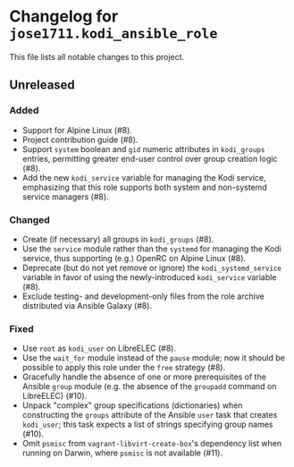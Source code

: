 # Changelog for `jose1711.kodi_ansible_role`

This file lists all notable changes to this project.

## Unreleased

### Added

- Support for Alpine Linux (#8).
- Project contribution guide (#8).
- Support `system` boolean and `gid` numeric attributes in `kodi_groups`
  entries, permitting greater end-user control over group creation logic (#8).
- Add the new `kodi_service` variable for managing the Kodi service,
  emphasizing that this role supports both system and non-systemd service
  managers (#8).

### Changed

- Create (if necessary) all groups in `kodi_groups` (#8).
- Use the `service` module rather than the `systemd` for managing the Kodi
  service, thus supporting (e.g.) OpenRC on Alpine Linux (#8).
- Deprecate (but do not yet remove or ignore) the `kodi_systemd_service`
  variable in favor of using the newly-introduced `kodi_service` variable (#8).
- Exclude testing- and development-only files from the role archive distributed
  via Ansible Galaxy (#8).

### Fixed

- Use `root` as `kodi_user` on LibreELEC (#8).
- Use the `wait_for` module instead of the `pause` module; now it should be
  possible to apply this role under the `free` strategy (#8).
- Gracefully handle the absence of one or more prerequisites of the Ansible
  `group` module (e.g. the absence of the `groupadd` command on LibreELEC)
  (#10).
- Unpack "complex" group specifications (dictionaries) when constructing the
  `groups` attribute of the Ansible `user` task that creates `kodi_user`; this
  task expects a list of strings specifying group names (#10).
- Omit `psmisc` from `vagrant-libvirt-create-box`'s dependency list when
  running on Darwin, where `psmisc` is not available (#11).
